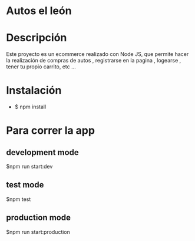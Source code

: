 #                                                         Autos el león

# Descripción 
Este proyecto es un ecommerce realizado con Node JS, que permite hacer la realización de compras de autos , registrarse en la pagina , logearse , tener tu propio carrito, etc ...

# Instalación
- $ npm install  

# Para correr la app
## development mode
 $npm run start:dev
## test mode
 $npm test
## production mode
 $npm run start:production


